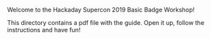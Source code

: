 Welcome to the Hackaday Supercon 2019 Basic Badge Workshop!

This directory contains a pdf file with the guide. Open it up, follow the instructions and have fun!
